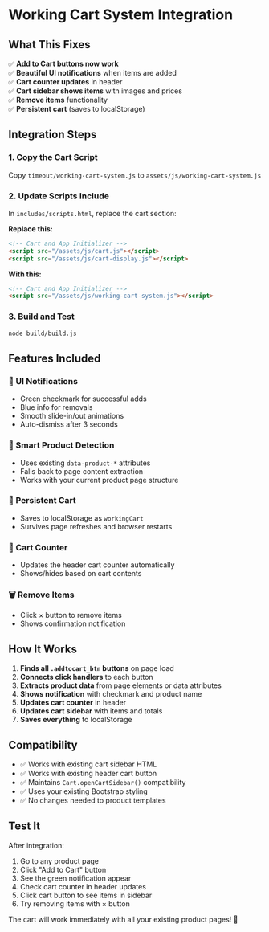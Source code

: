 # Working Cart System Integration

## What This Fixes
✅ **Add to Cart buttons now work**  
✅ **Beautiful UI notifications** when items are added  
✅ **Cart counter updates** in header  
✅ **Cart sidebar shows items** with images and prices  
✅ **Remove items** functionality  
✅ **Persistent cart** (saves to localStorage)  

## Integration Steps

### 1. Copy the Cart Script
Copy `timeout/working-cart-system.js` to `assets/js/working-cart-system.js`

### 2. Update Scripts Include
In `includes/scripts.html`, replace the cart section:

**Replace this:**
```html
<!-- Cart and App Initializer -->
<script src="/assets/js/cart.js"></script>
<script src="/assets/js/cart-display.js"></script>
```

**With this:**
```html
<!-- Cart and App Initializer -->
<script src="/assets/js/working-cart-system.js"></script>
```

### 3. Build and Test
```bash
node build/build.js
```

## Features Included

### 🎉 UI Notifications
- Green checkmark for successful adds
- Blue info for removals
- Smooth slide-in/out animations
- Auto-dismiss after 3 seconds

### 🛒 Smart Product Detection
- Uses existing `data-product-*` attributes
- Falls back to page content extraction
- Works with your current product page structure

### 💾 Persistent Cart
- Saves to localStorage as `workingCart`
- Survives page refreshes and browser restarts

### 🔢 Cart Counter
- Updates the header cart counter automatically
- Shows/hides based on cart contents

### 🗑️ Remove Items
- Click × button to remove items
- Shows confirmation notification

## How It Works

1. **Finds all `.addtocart_btn` buttons** on page load
2. **Connects click handlers** to each button
3. **Extracts product data** from page elements or data attributes
4. **Shows notification** with checkmark and product name
5. **Updates cart counter** in header
6. **Updates cart sidebar** with items and totals
7. **Saves everything** to localStorage

## Compatibility

- ✅ Works with existing cart sidebar HTML
- ✅ Works with existing header cart button
- ✅ Maintains `Cart.openCartSidebar()` compatibility
- ✅ Uses your existing Bootstrap styling
- ✅ No changes needed to product templates

## Test It

After integration:
1. Go to any product page
2. Click "Add to Cart" button
3. See the green notification appear
4. Check cart counter in header updates
5. Click cart button to see items in sidebar
6. Try removing items with × button

The cart will work immediately with all your existing product pages! 🚀 